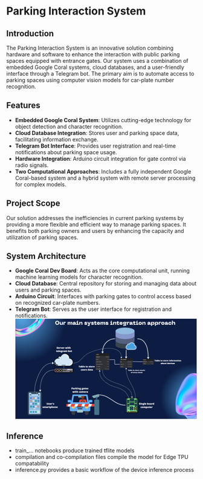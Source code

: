 # Parking Interaction System

## Introduction
The Parking Interaction System is an innovative solution combining hardware and software to enhance the interaction with public parking spaces equipped with entrance gates. Our system uses a combination of embedded Google Coral systems, cloud databases, and a user-friendly interface through a Telegram bot. The primary aim is to automate access to parking spaces using computer vision models for car-plate number recognition.

## Features
- **Embedded Google Coral System**: Utilizes cutting-edge technology for object detection and character recognition.
- **Cloud Database Integration**: Stores user and parking space data, facilitating information exchange.
- **Telegram Bot Interface**: Provides user registration and real-time notifications about parking space usage.
- **Hardware Integration**: Arduino circuit integration for gate control via radio signals.
- **Two Computational Approaches**: Includes a fully independent Google Coral-based system and a hybrid system with remote server processing for complex models.

## Project Scope
Our solution addresses the inefficiencies in current parking systems by providing a more flexible and efficient way to manage parking spaces. It benefits both parking owners and users by enhancing the capacity and utilization of parking spaces.

## System Architecture
- **Google Coral Dev Board**: Acts as the core computational unit, running machine learning models for character recognition.
- **Cloud Database**: Central repository for storing and managing data about users and parking spaces.
- **Arduino Circuit**: Interfaces with parking gates to control access based on recognized car-plate numbers.
- **Telegram Bot**: Serves as the user interface for registration and notifications.
![Example Image](https://github.com/stequoy/Parking-Interaction-System/blob/main/images/intergration%20approach.png)

## Inference
- train_... notebooks produce trained tflite models
- compilation and co-compilation files compile the model for Edge TPU compatability
- inference.py provides a basic workflow of the device inference process
